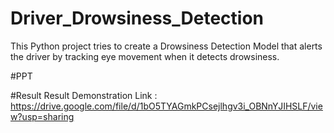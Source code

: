 # Driver_Drowsiness_Detection
This Python project tries to create a Drowsiness Detection Model that alerts the driver by tracking eye movement when it detects drowsiness.

#PPT


#Result
Result Demonstration Link : https://drive.google.com/file/d/1bO5TYAGmkPCsejlhgv3i_OBNnYJIHSLF/view?usp=sharing

